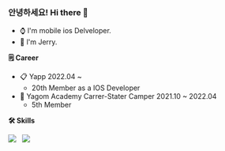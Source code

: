 ### 안녕하세요! Hi there 👋 

- ⌚️ l'm mobile ios Delveloper.
- 🐹 l'm Jerry.

**🗒 Career**

- 📋 Yapp 2022.04 ~ 
  - 20th Member as a IOS Developer
- 🐻 Yagom Academy Carrer-Stater Camper 2021.10 ~ 2022.04 
  - 5th Member 

**🛠 Skills**

<p align="left">
<img src="https://img.shields.io/badge/-iOS-%23000000?logo=Apple&logoColor=white"/> &nbsp
<img src="https://img.shields.io/badge/Swift-F05138?style=flat-square&logo=Swift&logoColor=white"/> &nbsp
</p>


